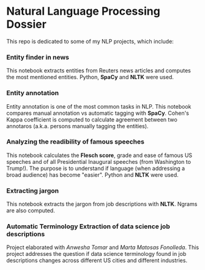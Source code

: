 # Natural Language Processing Dossier

This repo is dedicated to some of my NLP projects, which include:

### Entity finder in news
This notebook extracts entities from Reuters news articles and computes the most mentioned entities. Python, **SpaCy** and **NLTK** were used.

### Entity annotation
Entity annotation is one of the most common tasks in NLP. This notebook compares manual annotation vs automatic tagging with **SpaCy**. Cohen's Kappa coefficient is computed to calculate agreement between two annotaros (a.k.a. persons manually tagging the entities). 

### Analyzing the readibility of famous speeches
This notebook calculates the **Flesch score**, grade and ease of famous US speeches and of all Presidential Inaugural speeches (from Washington to Trump!). The purpose is to understand if language (when addressing a broad audience) has become "easier". Python and **NLTK** were used. 

### Extracting jargon
This notebook extracts the jargon from job descriptions with **NLTK**. Ngrams are also computed.

### Automatic Terminology Extraction of data science job descriptions
Project elaborated with _Anwesha Tomar_ and _Marta Matosas Fonolleda_. This project addresses the question if data science terminology found in job descriptions changes across different US cities and different industries.


